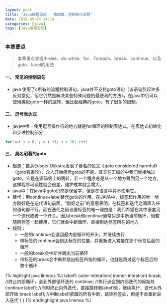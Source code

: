 ```yaml
---
layout: post
title: "Java编程思想 - 第四章、控制执行流程"
date: 2016-05-04 14:14
categories: [java]
tags: [Java编程思想]
---
```


### 本章要点

> 本章重点掌握if-else、do-while、for、Foreach、break、continue、以及goto、label的用法

#### 一、 常见的控制语句

* java 使用了c所有的流程控制语句，java并不支持goto语句（该语句引起许多反对意见，但它仍然是解决某些特殊问题的最便利的方法），在java中仍可以使用类似goto一样的跳转，但比起经典的goto，有了很多的限制。

#### 二、 逗号表达式

* java中唯一使用逗号操作符的地方就是for循环的控制表达式，在表达式初始化和步进控制部分

~~~java
for(int i = 0, j = i +1; i < 10; i++)
~~~

#### 三、 臭名昭著的goto

* 起源：自从Edsger Dijkstra发表了著名的论文《goto considered harmful》（goto有害论），众人开始痛斥goto的不是。其实在汇编的中我们就接触过goto，它是在源码级上的跳转，若一个程序总是从一个地方跳到另一个地方，这样程序可读性就会很差，维护成本就会增大。
* java中：在java中goto仍然是保留字，但是在语言中并不使用它。
* 替代：用continue+label替代goto的作用。在JAVA中，标签起作用的唯一地方刚好是在迭代语句前面。“刚好之前”的意思表明，在标签和迭代之间置入任何语句都不行。而在迭代之前设置标签的唯一理由是：我们希望在其中嵌套另一个迭代或者一个开关。因为break和continue通常只是中断当前循环，但若随同标签一起使用，它们就会中断循环，直接到达标签所在的地方
* 规则：
   * 一般的continue会退回最内层循环的开头，并继续执行
   * 带标签的continue会到达标签的位置，并重新进入紧接在那个标签后面的循环
   * 一般的break会中断并跳出当前循环
   * 带标签的break会中断并跳出标签所指的循环，也就是跳过这个标签后的整个循环

{% highlight java linenos %}
label1:
outer-interation{
	innner-inteation{
    	braak;
        //终止内部循环，会到外部循环迭代
        continue;
        //执行点会到内部迭代的起始处
        continue label1;
        //同时终止内外迭代，直接跳转到label1处，继续执行，迭代从外部开始
        break label1;
        //中断label1紧跟的所有中断，跳转标签处，但是不会重新进入迭代
    }
}
{% endhighlight java linenos %}